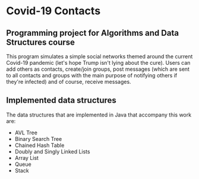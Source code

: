# Covid-19 Contacts

## Programming project for Algorithms and Data Structures course

This program simulates a simple social networks themed around the current Covid-19 pandemic
(let's hope Trump isn't lying about the cure). Users can add others as contacts, create/join groups,
post messages (which are sent to all contacts and groups with the main purpose of notifying others if they're infected)
and of course, receive messages.

## Implemented data structures

The data structures that are implemented in Java that accompany this work are:

* AVL Tree
* Binary Search Tree
* Chained Hash Table
* Doubly and Singly Linked Lists
* Array List
* Queue
* Stack


